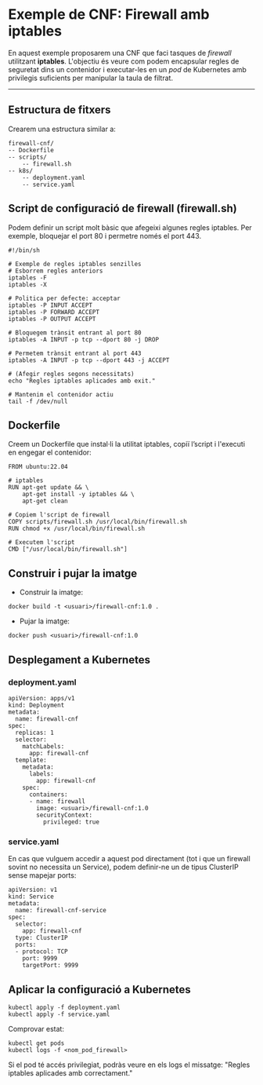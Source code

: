 # Exemple de CNF: Firewall amb iptables

En aquest exemple proposarem una CNF que faci tasques de *firewall* utilitzant **iptables**. L'objectiu és veure com podem encapsular regles de seguretat dins un contenidor i executar-les en un *pod* de Kubernetes amb privilegis suficients per manipular la taula de filtrat.

---

## Estructura de fitxers

Crearem una estructura similar a:

```plaintext
firewall-cnf/
-- Dockerfile
-- scripts/
    -- firewall.sh
-- k8s/
    -- deployment.yaml
    -- service.yaml
```

## Script de configuració de firewall (firewall.sh)
Podem definir un script molt bàsic que afegeixi algunes regles iptables. Per exemple, bloquejar el port 80 i permetre només el port 443.
```
#!/bin/sh

# Exemple de regles iptables senzilles
# Esborrem regles anteriors
iptables -F
iptables -X

# Politica per defecte: acceptar
iptables -P INPUT ACCEPT
iptables -P FORWARD ACCEPT
iptables -P OUTPUT ACCEPT

# Bloquegem trànsit entrant al port 80
iptables -A INPUT -p tcp --dport 80 -j DROP

# Permetem trànsit entrant al port 443
iptables -A INPUT -p tcp --dport 443 -j ACCEPT

# (Afegir regles segons necessitats)
echo "Regles iptables aplicades amb exit."

# Mantenim el contenidor actiu
tail -f /dev/null
```

## Dockerfile
Creem un Dockerfile que instal·li la utilitat iptables, copiï l’script i l'executi en engegar el contenidor:
```
FROM ubuntu:22.04

# iptables
RUN apt-get update && \
    apt-get install -y iptables && \
    apt-get clean

# Copiem l'script de firewall
COPY scripts/firewall.sh /usr/local/bin/firewall.sh
RUN chmod +x /usr/local/bin/firewall.sh

# Executem l'script
CMD ["/usr/local/bin/firewall.sh"]
```
## Construir i pujar la imatge

- Construir la imatge:
```
docker build -t <usuari>/firewall-cnf:1.0 .
```

- Pujar la imatge:
```
docker push <usuari>/firewall-cnf:1.0
```

## Desplegament a Kubernetes
### deployment.yaml
```
apiVersion: apps/v1
kind: Deployment
metadata:
  name: firewall-cnf
spec:
  replicas: 1
  selector:
    matchLabels:
      app: firewall-cnf
  template:
    metadata:
      labels:
        app: firewall-cnf
    spec:
      containers:
      - name: firewall
        image: <usuari>/firewall-cnf:1.0
        securityContext:
          privileged: true
```

### service.yaml
En cas que vulguem accedir a aquest pod directament (tot i que un firewall sovint no necessita un Service), podem definir-ne un de tipus ClusterIP sense mapejar ports:
```
apiVersion: v1
kind: Service
metadata:
  name: firewall-cnf-service
spec:
  selector:
    app: firewall-cnf
  type: ClusterIP
  ports:
  - protocol: TCP
    port: 9999
    targetPort: 9999
```

## Aplicar la configuració a Kubernetes
```
kubectl apply -f deployment.yaml
kubectl apply -f service.yaml
```

Comprovar estat:
```
kubectl get pods
kubectl logs -f <nom_pod_firewall>
```

Si el pod té accés privilegiat, podràs veure en els logs el missatge:
"Regles iptables aplicades amb correctament."


